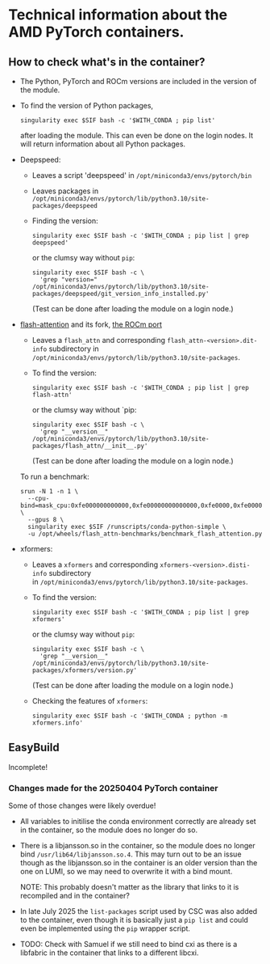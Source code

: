 # Technical information about the AMD PyTorch containers.

## How to check what's in the container?

-   The Python, PyTorch and ROCm versions are included in the version of the module.

-   To find the version of Python packages,

    ```
    singularity exec $SIF bash -c '$WITH_CONDA ; pip list'
    ```
    
    after loading the module. This can even be done on the login nodes.
    It will return information about all Python packages.

-   Deepspeed: 

    -   Leaves a script 'deepspeed' in `/opt/miniconda3/envs/pytorch/bin`
    
    -   Leaves packages in `/opt/miniconda3/envs/pytorch/lib/python3.10/site-packages/deepspeed`
    
    -   Finding the version:
    
        ```
        singularity exec $SIF bash -c '$WITH_CONDA ; pip list | grep deepspeed'
        ```
    
        or the clumsy way without `pip`: 
    
        ```
        singularity exec $SIF bash -c \
          'grep "version=" /opt/miniconda3/envs/pytorch/lib/python3.10/site-packages/deepspeed/git_version_info_installed.py'
        ```
        
        (Test can be done after loading the module on a login node.)

-   [flash-attention](https://github.com/Dao-AILab/flash-attention)
    and its fork, [the ROCm port](https://github.com/ROCm/flash-attention)
    
    -   Leaves a `flash_attn` and corresponding `flash_attn-<version>.dit-info` subdirectory 
        in `/opt/miniconda3/envs/pytorch/lib/python3.10/site-packages`.

    -   To find the version:
    
        ```
        singularity exec $SIF bash -c '$WITH_CONDA ; pip list | grep flash-attn'
        ```
    
        or the clumsy way without `pip:
    
        ```
        singularity exec $SIF bash -c \
          'grep "__version__" /opt/miniconda3/envs/pytorch/lib/python3.10/site-packages/flash_attn/__init__.py'
        ```
        
        (Test can be done after loading the module on a login node.)
    
    To run a benchmark:

    ```
    srun -N 1 -n 1 \
      --cpu-bind=mask_cpu:0xfe000000000000,0xfe00000000000000,0xfe0000,0xfe000000,0xfe,0xfe00,0xfe00000000,0xfe0000000000 \
      --gpus 8 \
      singularity exec $SIF /runscripts/conda-python-simple \
      -u /opt/wheels/flash_attn-benchmarks/benchmark_flash_attention.py
    ```

-   xformers:

    -   Leaves a `xformers` and corresponding `xformers-<version>.disti-info` subdirectory    
        in `/opt/miniconda3/envs/pytorch/lib/python3.10/site-packages`.
    
    -   To find the version:
    
        ```
        singularity exec $SIF bash -c '$WITH_CONDA ; pip list | grep xformers'
        ```
    
        or the clumsy way without `pip`:
    
        ```
        singularity exec $SIF bash -c \
          'grep "__version__" /opt/miniconda3/envs/pytorch/lib/python3.10/site-packages/xformers/version.py'
        ```
        
        (Test can be done after loading the module on a login node.)
        
    -   Checking the features of `xformers`: 
    
        ```
        singularity exec $SIF bash -c '$WITH_CONDA ; python -m xformers.info'
        ```
        
## EasyBuild

Incomplete!

### Changes made for the 20250404 PyTorch container

Some of those changes were likely overdue!

-   All variables to initilise the conda environment correctly are already set in the 
    container, so the module does no longer do so.
    
-   There is a libjansson.so in the container, so the module does no longer bind 
    `/usr/lib64/libjansson.so.4`. This may turn out to be an issue though as the 
    libjansson.so in the container is an older version than the one on LUMI, so we
    may need to overwrite it with a bind mount.
    
    NOTE: This probably doesn't matter as the library that links to it is recompiled
    and in the container?
    
-   In late July 2025 the `list-packages` script used by CSC was also added to the
    container, even though it is basically just a `pip list` and could even be implemented
    using the `pip` wrapper script.

-   TODO: Check with Samuel if we still need to bind cxi as there is a libfabric in 
    the container that links to a different libcxi.




